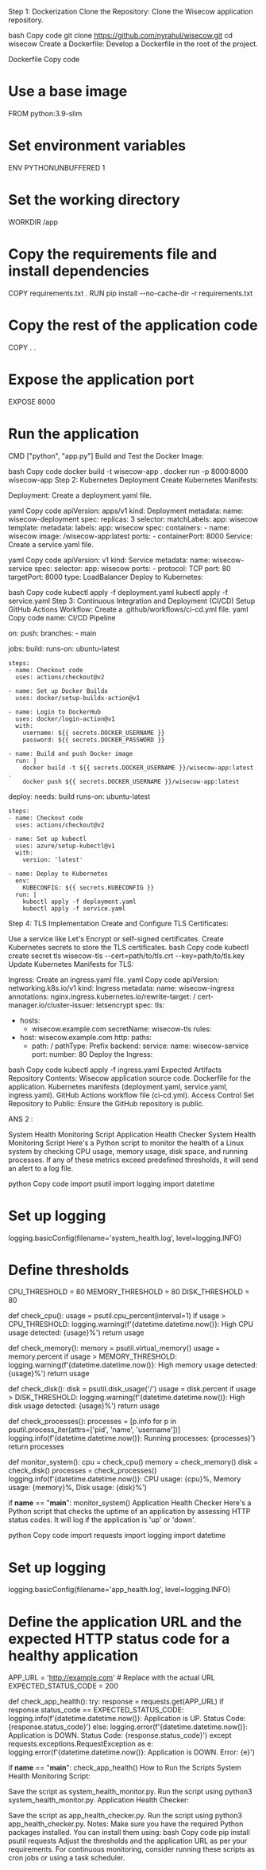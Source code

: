 
Step 1: Dockerization
Clone the Repository: Clone the Wisecow application repository.

bash
Copy code
git clone https://github.com/nyrahul/wisecow.git
cd wisecow
Create a Dockerfile: Develop a Dockerfile in the root of the project.

Dockerfile
Copy code
# Use a base image
FROM python:3.9-slim

# Set environment variables
ENV PYTHONUNBUFFERED 1

# Set the working directory
WORKDIR /app

# Copy the requirements file and install dependencies
COPY requirements.txt .
RUN pip install --no-cache-dir -r requirements.txt

# Copy the rest of the application code
COPY . .

# Expose the application port
EXPOSE 8000

# Run the application
CMD ["python", "app.py"]
Build and Test the Docker Image:

bash
Copy code
docker build -t wisecow-app .
docker run -p 8000:8000 wisecow-app
Step 2: Kubernetes Deployment
Create Kubernetes Manifests:

Deployment: Create a deployment.yaml file.

yaml
Copy code
apiVersion: apps/v1
kind: Deployment
metadata:
  name: wisecow-deployment
spec:
  replicas: 3
  selector:
    matchLabels:
      app: wisecow
  template:
    metadata:
      labels:
        app: wisecow
    spec:
      containers:
      - name: wisecow
        image: <your-container-registry>/wisecow-app:latest
        ports:
        - containerPort: 8000
Service: Create a service.yaml file.

yaml
Copy code
apiVersion: v1
kind: Service
metadata:
  name: wisecow-service
spec:
  selector:
    app: wisecow
  ports:
    - protocol: TCP
      port: 80
      targetPort: 8000
  type: LoadBalancer
Deploy to Kubernetes:

bash
Copy code
kubectl apply -f deployment.yaml
kubectl apply -f service.yaml
Step 3: Continuous Integration and Deployment (CI/CD)
Setup GitHub Actions Workflow:
Create a .github/workflows/ci-cd.yml file.
yaml
Copy code
name: CI/CD Pipeline

on:
  push:
    branches:
      - main

jobs:
  build:
    runs-on: ubuntu-latest

    steps:
    - name: Checkout code
      uses: actions/checkout@v2

    - name: Set up Docker Buildx
      uses: docker/setup-buildx-action@v1

    - name: Login to DockerHub
      uses: docker/login-action@v1
      with:
        username: ${{ secrets.DOCKER_USERNAME }}
        password: ${{ secrets.DOCKER_PASSWORD }}

    - name: Build and push Docker image
      run: |
        docker build -t ${{ secrets.DOCKER_USERNAME }}/wisecow-app:latest .
        docker push ${{ secrets.DOCKER_USERNAME }}/wisecow-app:latest

  deploy:
    needs: build
    runs-on: ubuntu-latest

    steps:
    - name: Checkout code
      uses: actions/checkout@v2

    - name: Set up kubectl
      uses: azure/setup-kubectl@v1
      with:
        version: 'latest'

    - name: Deploy to Kubernetes
      env:
        KUBECONFIG: ${{ secrets.KUBECONFIG }}
      run: |
        kubectl apply -f deployment.yaml
        kubectl apply -f service.yaml
Step 4: TLS Implementation
Create and Configure TLS Certificates:

Use a service like Let's Encrypt or self-signed certificates.
Create Kubernetes secrets to store the TLS certificates.
bash
Copy code
kubectl create secret tls wisecow-tls --cert=path/to/tls.crt --key=path/to/tls.key
Update Kubernetes Manifests for TLS:

Ingress: Create an ingress.yaml file.
yaml
Copy code
apiVersion: networking.k8s.io/v1
kind: Ingress
metadata:
  name: wisecow-ingress
  annotations:
    nginx.ingress.kubernetes.io/rewrite-target: /
    cert-manager.io/cluster-issuer: letsencrypt
spec:
  tls:
  - hosts:
    - wisecow.example.com
    secretName: wisecow-tls
  rules:
  - host: wisecow.example.com
    http:
      paths:
      - path: /
        pathType: Prefix
        backend:
          service:
            name: wisecow-service
            port:
              number: 80
Deploy the Ingress:

bash
Copy code
kubectl apply -f ingress.yaml
Expected Artifacts
Repository Contents:
Wisecow application source code.
Dockerfile for the application.
Kubernetes manifests (deployment.yaml, service.yaml, ingress.yaml).
GitHub Actions workflow file (ci-cd.yml).
Access Control
Set Repository to Public: Ensure the GitHub repository is public.


ANS 2 :

System Health Monitoring Script
Application Health Checker
System Health Monitoring Script
Here's a Python script to monitor the health of a Linux system by checking CPU usage, memory usage, disk space, and running processes. If any of these metrics exceed predefined thresholds, it will send an alert to a log file.

python
Copy code
import psutil
import logging
import datetime

# Set up logging
logging.basicConfig(filename='system_health.log', level=logging.INFO)

# Define thresholds
CPU_THRESHOLD = 80
MEMORY_THRESHOLD = 80
DISK_THRESHOLD = 80

def check_cpu():
    usage = psutil.cpu_percent(interval=1)
    if usage > CPU_THRESHOLD:
        logging.warning(f'{datetime.datetime.now()}: High CPU usage detected: {usage}%')
    return usage

def check_memory():
    memory = psutil.virtual_memory()
    usage = memory.percent
    if usage > MEMORY_THRESHOLD:
        logging.warning(f'{datetime.datetime.now()}: High memory usage detected: {usage}%')
    return usage

def check_disk():
    disk = psutil.disk_usage('/')
    usage = disk.percent
    if usage > DISK_THRESHOLD:
        logging.warning(f'{datetime.datetime.now()}: High disk usage detected: {usage}%')
    return usage

def check_processes():
    processes = [p.info for p in psutil.process_iter(attrs=['pid', 'name', 'username'])]
    logging.info(f'{datetime.datetime.now()}: Running processes: {processes}')
    return processes

def monitor_system():
    cpu = check_cpu()
    memory = check_memory()
    disk = check_disk()
    processes = check_processes()
    logging.info(f'{datetime.datetime.now()}: CPU usage: {cpu}%, Memory usage: {memory}%, Disk usage: {disk}%')

if __name__ == "__main__":
    monitor_system()
Application Health Checker
Here's a Python script that checks the uptime of an application by assessing HTTP status codes. It will log if the application is 'up' or 'down'.

python
Copy code
import requests
import logging
import datetime

# Set up logging
logging.basicConfig(filename='app_health.log', level=logging.INFO)

# Define the application URL and the expected HTTP status code for a healthy application
APP_URL = 'http://example.com'  # Replace with the actual URL
EXPECTED_STATUS_CODE = 200

def check_app_health():
    try:
        response = requests.get(APP_URL)
        if response.status_code == EXPECTED_STATUS_CODE:
            logging.info(f'{datetime.datetime.now()}: Application is UP. Status Code: {response.status_code}')
        else:
            logging.error(f'{datetime.datetime.now()}: Application is DOWN. Status Code: {response.status_code}')
    except requests.exceptions.RequestException as e:
        logging.error(f'{datetime.datetime.now()}: Application is DOWN. Error: {e}')

if __name__ == "__main__":
    check_app_health()
How to Run the Scripts
System Health Monitoring Script:

Save the script as system_health_monitor.py.
Run the script using python3 system_health_monitor.py.
Application Health Checker:

Save the script as app_health_checker.py.
Run the script using python3 app_health_checker.py.
Notes:
Make sure you have the required Python packages installed. You can install them using:
bash
Copy code
pip install psutil requests
Adjust the thresholds and the application URL as per your requirements.
For continuous monitoring, consider running these scripts as cron jobs or using a task scheduler.





